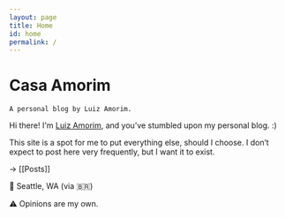 ```yaml
---
layout: page
title: Home
id: home
permalink: /
---
```


# Casa Amorim
`A personal blog by Luiz Amorim.` 

Hi there! I'm [Luiz Amorim](https://www.linkedin.com/in/luizamorim/), and you’ve stumbled upon my personal blog. :)

This site is a spot for me to put everything else, should I choose. I don’t expect to post here very frequently, but I want it to exist.


→ [[Posts]]



📍 Seattle, WA (via 🇧🇷)

⚠️ Opinions are my own.

<style>
  .wrapper {
    max-width: 46em;
  }
</style>
